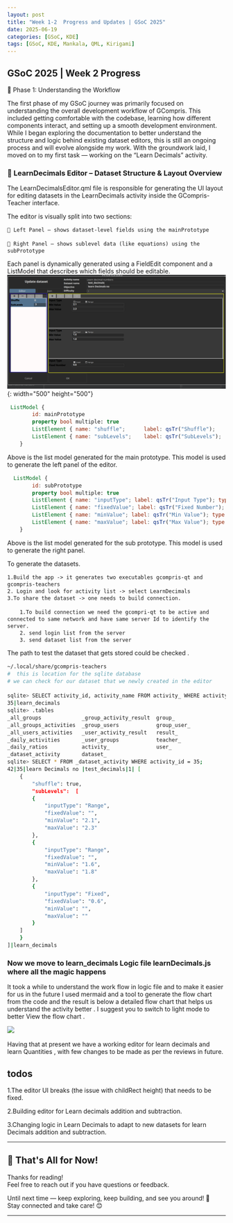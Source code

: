 ```yaml
---
layout: post
title: "Week 1-2  Progress and Updates | GSoC 2025"
date: 2025-06-19
categories: [GSoC, KDE]
tags: [GSoC, KDE, Mankala, QML, Kirigami]
---
```


## GSoC 2025 | Week 2 Progress 

🚀 Phase 1: Understanding the Workflow

The first phase of my GSoC journey was primarily focused on understanding the overall development workflow of GCompris. This included getting comfortable with the codebase, learning how different components interact, and setting up a smooth development environment. While I began exploring the documentation to better understand the structure and logic behind existing dataset editors, this is still an ongoing process and will evolve alongside my work. With the groundwork laid, I moved on to my first task — working on the “Learn Decimals” activity.

### 🧩 LearnDecimals Editor – Dataset Structure & Layout Overview

The LearnDecimalsEditor.qml file is responsible for generating the UI layout for editing datasets in the LearnDecimals activity inside the GCompris-Teacher interface.

The editor is visually split into two sections:

    🔹 Left Panel – shows dataset-level fields using the mainPrototype

    🔸 Right Panel – shows sublevel data (like equations) using the subPrototype

Each panel is dynamically generated using a FieldEdit component and a ListModel that describes which fields should be editable.
![MemoryGame](/resources/Gsoc/learnDecimalsEditor.png){: width="500" height="500"}

```qml
 ListModel {
        id: mainPrototype
        property bool multiple: true
        ListElement { name: "shuffle";      label: qsTr("Shuffle");     type: "boolean";    def: "true" }
        ListElement { name: "subLevels";    label: qsTr("SubLevels");   type: "model";      def: "[]" }
    }
```
Above is the list model generated for the main prototype. This model is used to generate the left panel of the editor.

```qml
  ListModel {
        id: subPrototype
        property bool multiple: true
        ListElement { name: "inputType"; label: qsTr("Input Type"); type: "choice"; def: '["Fixed", "Range"]' }
        ListElement { name: "fixedValue"; label: qsTr("Fixed Number"); type: "string"; def: "" }
        ListElement { name: "minValue"; label: qsTr("Min Value"); type: "string"; def: "" }
        ListElement { name: "maxValue"; label: qsTr("Max Value"); type: "string"; def: "" }
    }
```
Above is the list model generated for the sub prototype. This model is used to generate the right panel.


To generate the datasets.

    1.Build the app -> it generates two executables gcompris-qt and gcompris-teachers 
    2. Login and look for activity list -> select LearnDecimals 
    3.To share the dataset -> one needs to build connection.

        1.To build connection we need the gcompri-qt to be active and connected to same network and have same server Id to identify the server.
        2. send login list from the server 
        3. send dataset list from the server
    


The path to test the dataset that gets stored could be checked .


```bash
~/.local/share/gcompris-teachers 
#  this is location for the sqlite database 
# we can check for our dataset that we newly created in the editor 

sqlite> SELECT activity_id, activity_name FROM activity_ WHERE activity_name = 'learn_decimals';
35|learn_decimals
sqlite> .tables
_all_groups             _group_activity_result  group_                
_all_groups_activities  _group_users            group_user_           
_all_users_activities   _user_activity_result   result_               
_daily_activities       _user_groups            teacher_              
_daily_ratios           activity_               user_                 
_dataset_activity       dataset_              
sqlite> SELECT * FROM _dataset_activity WHERE activity_id = 35;
42|35|learn Decimals no |test_decimals|1| [
    {
        "shuffle": true,
        "subLevels":  [
        {
            "inputType": "Range",
            "fixedValue": "",
            "minValue": "2.1",
            "maxValue": "2.3"
        },
        {
            "inputType": "Range",
            "fixedValue": "",
            "minValue": "1.6",
            "maxValue": "1.8"
        },
        {
            "inputType": "Fixed",
            "fixedValue": "0.6",
            "minValue": "",
            "maxValue": ""
        }
    ]
    }
]|learn_decimals

```

### Now we move to learn_decimals Logic file learnDecimals.js where all the magic happens 

It took a while to understand the work flow in logic file and to make it easier for us in the future I used mermaid and a tool to generate the flow chart from the code and the result is below a detailed flow chart that helps us understand the activity better . I suggest you to switch to light mode to better View the flow chart .

[![](https://mermaid.ink/img/pako:eNqtWely20YSfpUpplKWHUjmTYa1igsiQQoWDwgAZSuWKwGJAYkyCHBx6Ijsqn2WPFqeZHtmcAwOUtqq9Q9anOnpu7_uGT7X1p6Ja4Oa5XgP663hh0gf3bkI_v38MxLXoX1vh09IC8mOsjUCzDbFL3e1P9-903RR1dF4OR_q8mL-7h3bDAj1iR3iXfDH2z_val_R6elv6IIdkeeyLotT-XcJTaaLC3GKbkRVFi-mkpac_-c_fyN6Gp2z___I1k0jBCXCZOfMwffYCbJ9N9qtsL-wpmQdqGJ6oHM34bbA_2wd-T52w4S4XtwP1p6PEyotWlUQWrYfhHMqdWoHRLEvX7Pd-OiIaaE_7TEQRK6JLdvFZokuERG8ikoGikeekviaUbPPC-r44TN1vB6Fnm8bDppBxNFwi9ffEoczY8OYQN4ZG3x2bwf2ysEfgOcPRjUk3L7f4uA70lkspwtxhPSlvoAAThNmjmeYiSwdP4YnbzO1GIu59x2NsmxAU-lGSo_brs3iwZ_TqSEj3jZITxYNGQ6AKPsvI7Q9l0_SETvVYKJUSZNiWdUpd8C7paTAvu_5Kl6Hhrtx8JmPIbJQICE-eVskNX1js8GmzJLNwYZfRePt9wdpSP5mafylnLZfi0EfNajZEov6SNRFNF6oM1FHw0tpeJVYTBOAsQ9CP1qHkY9RCAmaBTx1tGq4prdDJIuRYiRlJNFggpRLI0BvfErzBi3U-JznOk9oZ7s3hhPh9zvjkf4B3L-jcRwRcT5azBBVcbYYSRXByBdOIqS6TJPS54uI2FfeyM6DfvYu2lHVEvJEZ47KeCxTxQb9n2q4XgwjuD0FnKOODxJ5b5Dh-8YT9fAkxuflBUv4_8HHGb-jplEnpLRngWOvKwrgcGSyo0Vofq2HJjTPJ02W6NrlcjyeSvkkZ0puI8tywLbzcwSZzkPapJlh2qT1Jcco8V2KERVOGBLrYv4nxX0Ov2I5BPgm7VgMgNFMnr-fiZ_RWIUySOSlXRSHM9udGY9j39sN87x5bJy0mB_aOd-02WLnOZ8H8lxZ6ki_VaRDVn2pcv_XM9vdRzRFOOd1qFFj-xGbYFeX2TWWP0sjANjpUiolnEVIkyoqyDnLNg-W597wAzyGBhOeZNRvD9ZpNTnnOWYAoNsGgwG9FJUm0gEDDutTtCYBkVdpVzocY8vbClC4jnBAG514b9iOsbIdMqBRNGc0Yxr5S2YMrQYk3ojylPQ7dL2UNDKqZUlNDsasHJwwD3IJ1mUc4289_hv7vGRLcaMditPhcirqElIWmiZfyFOY-PKtNgEExQvolJHKJXnhRW6IVgBJJvQQ5JPoZCdZ27Kt0ty19tzQsIGD4ThoT_kS19iYQ3uVtOrSSWBGzkRBeYDi_T3BLvZLM8Yl67YyM30ka8pUvE3dnOKQHewd42mE1_bOcJjshPFJKcoyYxm7cyLNJZV4cyyrmo7my9mFpCaMN0wpPM5squAX6xgjJcsJ2hEqgIDrBsVJQG4mjScFb_QLovVPm47c4iGAKYpi9Tln8EhwvA4qq_aYLrSUyQjCBgWmVTs3bRxVK3GnyVwJ2jFGJ3zhC7lK5gr809aGNlPkYbvFjBuwIwidJkmFkYsf4qrINjXDwlDbtESR5RFWFhmPMczY3p5Paxje3KLgksdYn5A7ydVtoVbnVOFWA05IOaP7PD4XDDvbR8H2hFvkwia3Y_E5nTpsscsyk8BtvoGLpmmTInkPORH6xpqWH7nAcE1c7mZNXO4VikaThov5qGBhgAEtzJJ5GrfMV1EsgHRvuZ8vdH2BllrGWNt6D-jfCWI82OGWdxHHkYGo3C-AzTIAhWQ3xImpHNLIfXrmI1OASIVuroOVubs35UCuHcF7crEIEKQNmeoBF93goZwVHynTK8b0RlLl8S0S59qnzKZ77NvWE7NAxXty3QGkZcgFpVYmAuiw3U0Zhq6YqAaLNROSjzZAsC9SNemwBrOjD9cstsIF_KqRxmPGFP-kLuaTgt4kPxUAXUTvayiAtsKN4TRSbMeA0qb2FIfXVRSG0JMuHG_9DXL_HFmGE3DZD5e-J9KiAmOH06iXrG5k2TmNG-RCVaWhXqHvsVeHX85Ro2DZA2BLhfZ0b-N5JjO6qNGM5dGhy4biexsIcpCynFL6eWGSHC5mylTSC_V6zIDfzlGZqHQ1-FDsOvPMf4v42SGnAO8_GtWV50ZBpV98DM0GUyh18WOI6ONR0T3zNLkUJm4ufdZL0zk5XzWNs0-FukyJU32pjCgUZa6bj-XJ6_uu0ij1OtrZlCZTUBzdiPMhJ0Cej6TPr3jaOBItbuIiw9Hxy0hGvNybpJvx7fJ9bu5N5rqky73u-lHyb-oRrtEr8fhxJUkK0sSZhOgof2h-z-sVuestGR54iCBlTcdPmjHUDdHKSfyfV6jJIh7PGnHEuatEOv5eJIMt6fhVxg4yDWSLTVcDojjECzQmKFRxUQJKOvtQSmIZsiBQqb5kOrbsTUnrVjy4x1_bua-Fd7YSLiwo9XXSumGaYPflD3kwyL2x_qvwQHuKGqWCv84KXuUqsFR-cfINjj7q5lHz1a-67KbAhxyR8eMbNDaYgXybXJYCbo576WX2IGVwlOrFd-Oq1-dilK9TQNNivICJ4UbWb0sQKoK9LL8RGTSDbflGpFa-xGrhk0NcQ-pkhUOYXxB9P6aX0xjmHCMIRthivw5IrgkiHGfwE25ZTcsUgtD3vuHBT_Vmr7dKvp4-2Ga4HbT2jwUe5F2HOoXxsCyrhespD6vTW9freR7NEo8ESxMeLdyxOimP3qphGc2XeGyyO2FsTd_q4H7KpdXv49b6JS42N_ClBvVxIzNota43zZfY7LMCTbSpg28zNvV699fOIW04ZkgUtDRM_PpYkJuC3BJglk8iwG9PhElLmLSFSUeYdIVJT1CaAmBKkGspjFRuCHJHgDE48yC__VG4Eq4awlSY8c7hKRRBaQhKS1gI14LKm14TahvfNmsD8tQn1HbY3xnka-2ZHL-rhVu8w3e1AfwJ1WRETnhXu3N_wLG94f7uebvkpO9Fm21tQGc-oRbRxjayjY1v7NJVqFET-0PyYlEbNBvNDuVSGzzXHmuD02bzrN1rNn7tt_vdVrNPt59gvdFsd34Itb-osM5Zt9fq1lv9Xrfbb3caQIPhzuP5M_bDHP197sd_Adk75HQ?type=png)](https://mermaid.live/edit#pako:eNqtWely20YSfpUpplKWHUjmTYa1igsiQQoWDwgAZSuWKwGJAYkyCHBx6Ijsqn2WPFqeZHtmcAwOUtqq9Q9anOnpu7_uGT7X1p6Ja4Oa5XgP663hh0gf3bkI_v38MxLXoX1vh09IC8mOsjUCzDbFL3e1P9-903RR1dF4OR_q8mL-7h3bDAj1iR3iXfDH2z_val_R6elv6IIdkeeyLotT-XcJTaaLC3GKbkRVFi-mkpac_-c_fyN6Gp2z___I1k0jBCXCZOfMwffYCbJ9N9qtsL-wpmQdqGJ6oHM34bbA_2wd-T52w4S4XtwP1p6PEyotWlUQWrYfhHMqdWoHRLEvX7Pd-OiIaaE_7TEQRK6JLdvFZokuERG8ikoGikeekviaUbPPC-r44TN1vB6Fnm8bDppBxNFwi9ffEoczY8OYQN4ZG3x2bwf2ysEfgOcPRjUk3L7f4uA70lkspwtxhPSlvoAAThNmjmeYiSwdP4YnbzO1GIu59x2NsmxAU-lGSo_brs3iwZ_TqSEj3jZITxYNGQ6AKPsvI7Q9l0_SETvVYKJUSZNiWdUpd8C7paTAvu_5Kl6Hhrtx8JmPIbJQICE-eVskNX1js8GmzJLNwYZfRePt9wdpSP5mafylnLZfi0EfNajZEov6SNRFNF6oM1FHw0tpeJVYTBOAsQ9CP1qHkY9RCAmaBTx1tGq4prdDJIuRYiRlJNFggpRLI0BvfErzBi3U-JznOk9oZ7s3hhPh9zvjkf4B3L-jcRwRcT5azBBVcbYYSRXByBdOIqS6TJPS54uI2FfeyM6DfvYu2lHVEvJEZ47KeCxTxQb9n2q4XgwjuD0FnKOODxJ5b5Dh-8YT9fAkxuflBUv4_8HHGb-jplEnpLRngWOvKwrgcGSyo0Vofq2HJjTPJ02W6NrlcjyeSvkkZ0puI8tywLbzcwSZzkPapJlh2qT1Jcco8V2KERVOGBLrYv4nxX0Ov2I5BPgm7VgMgNFMnr-fiZ_RWIUySOSlXRSHM9udGY9j39sN87x5bJy0mB_aOd-02WLnOZ8H8lxZ6ki_VaRDVn2pcv_XM9vdRzRFOOd1qFFj-xGbYFeX2TWWP0sjANjpUiolnEVIkyoqyDnLNg-W597wAzyGBhOeZNRvD9ZpNTnnOWYAoNsGgwG9FJUm0gEDDutTtCYBkVdpVzocY8vbClC4jnBAG514b9iOsbIdMqBRNGc0Yxr5S2YMrQYk3ojylPQ7dL2UNDKqZUlNDsasHJwwD3IJ1mUc4289_hv7vGRLcaMditPhcirqElIWmiZfyFOY-PKtNgEExQvolJHKJXnhRW6IVgBJJvQQ5JPoZCdZ27Kt0ty19tzQsIGD4ThoT_kS19iYQ3uVtOrSSWBGzkRBeYDi_T3BLvZLM8Yl67YyM30ka8pUvE3dnOKQHewd42mE1_bOcJjshPFJKcoyYxm7cyLNJZV4cyyrmo7my9mFpCaMN0wpPM5squAX6xgjJcsJ2hEqgIDrBsVJQG4mjScFb_QLovVPm47c4iGAKYpi9Tln8EhwvA4qq_aYLrSUyQjCBgWmVTs3bRxVK3GnyVwJ2jFGJ3zhC7lK5gr809aGNlPkYbvFjBuwIwidJkmFkYsf4qrINjXDwlDbtESR5RFWFhmPMczY3p5Paxje3KLgksdYn5A7ydVtoVbnVOFWA05IOaP7PD4XDDvbR8H2hFvkwia3Y_E5nTpsscsyk8BtvoGLpmmTInkPORH6xpqWH7nAcE1c7mZNXO4VikaThov5qGBhgAEtzJJ5GrfMV1EsgHRvuZ8vdH2BllrGWNt6D-jfCWI82OGWdxHHkYGo3C-AzTIAhWQ3xImpHNLIfXrmI1OASIVuroOVubs35UCuHcF7crEIEKQNmeoBF93goZwVHynTK8b0RlLl8S0S59qnzKZ77NvWE7NAxXty3QGkZcgFpVYmAuiw3U0Zhq6YqAaLNROSjzZAsC9SNemwBrOjD9cstsIF_KqRxmPGFP-kLuaTgt4kPxUAXUTvayiAtsKN4TRSbMeA0qb2FIfXVRSG0JMuHG_9DXL_HFmGE3DZD5e-J9KiAmOH06iXrG5k2TmNG-RCVaWhXqHvsVeHX85Ro2DZA2BLhfZ0b-N5JjO6qNGM5dGhy4biexsIcpCynFL6eWGSHC5mylTSC_V6zIDfzlGZqHQ1-FDsOvPMf4v42SGnAO8_GtWV50ZBpV98DM0GUyh18WOI6ONR0T3zNLkUJm4ufdZL0zk5XzWNs0-FukyJU32pjCgUZa6bj-XJ6_uu0ij1OtrZlCZTUBzdiPMhJ0Cej6TPr3jaOBItbuIiw9Hxy0hGvNybpJvx7fJ9bu5N5rqky73u-lHyb-oRrtEr8fhxJUkK0sSZhOgof2h-z-sVuestGR54iCBlTcdPmjHUDdHKSfyfV6jJIh7PGnHEuatEOv5eJIMt6fhVxg4yDWSLTVcDojjECzQmKFRxUQJKOvtQSmIZsiBQqb5kOrbsTUnrVjy4x1_bua-Fd7YSLiwo9XXSumGaYPflD3kwyL2x_qvwQHuKGqWCv84KXuUqsFR-cfINjj7q5lHz1a-67KbAhxyR8eMbNDaYgXybXJYCbo576WX2IGVwlOrFd-Oq1-dilK9TQNNivICJ4UbWb0sQKoK9LL8RGTSDbflGpFa-xGrhk0NcQ-pkhUOYXxB9P6aX0xjmHCMIRthivw5IrgkiHGfwE25ZTcsUgtD3vuHBT_Vmr7dKvp4-2Ga4HbT2jwUe5F2HOoXxsCyrhespD6vTW9freR7NEo8ESxMeLdyxOimP3qphGc2XeGyyO2FsTd_q4H7KpdXv49b6JS42N_ClBvVxIzNota43zZfY7LMCTbSpg28zNvV699fOIW04ZkgUtDRM_PpYkJuC3BJglk8iwG9PhElLmLSFSUeYdIVJT1CaAmBKkGspjFRuCHJHgDE48yC__VG4Eq4awlSY8c7hKRRBaQhKS1gI14LKm14TahvfNmsD8tQn1HbY3xnka-2ZHL-rhVu8w3e1AfwJ1WRETnhXu3N_wLG94f7uebvkpO9Fm21tQGc-oRbRxjayjY1v7NJVqFET-0PyYlEbNBvNDuVSGzzXHmuD02bzrN1rNn7tt_vdVrNPt59gvdFsd34Itb-osM5Zt9fq1lv9Xrfbb3caQIPhzuP5M_bDHP197sd_Adk75HQ)

Having that at present we have a working editor for learn decimals and learn Quantities , with few changes to be made as per the reviews in future.

## todos
1.The editor UI breaks (the issue with childRect height) that needs to be fixed.

2.Building editor for Learn decimals addition and subtraction.

3.Changing logic in Learn Decimals to adapt to new datasets for learn Decimals addition and subtraction.

---

## 👋 That's All for Now!

Thanks for reading!  
Feel free to reach out if you have questions or feedback.

Until next time — keep exploring, keep building, and see you around! 🚀  
Stay connected and take care! 😊

---
